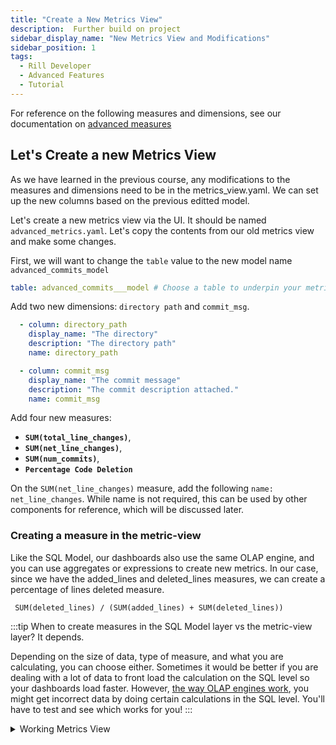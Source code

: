 ```yaml
---
title: "Create a New Metrics View"
description:  Further build on project
sidebar_display_name: "New Metrics View and Modifications"
sidebar_position: 1
tags:
  - Rill Developer
  - Advanced Features
  - Tutorial
---
```

For reference on the following measures and dimensions, see our documentation on [advanced measures](/build/metrics-view/advanced-expressions/)

## Let's Create a new Metrics View


As we have learned in the previous course, any modifications to the measures and dimensions need to be in the metrics_view.yaml. We can set up the new columns based on the previous editted model. 

Let's create a new metrics view via the UI. It should be named `advanced_metrics.yaml`. Let's copy the contents from our old metrics view and make some changes.

First, we will want to change the `table` value to the new model name `advanced_commits_model`
```yaml
table: advanced_commits___model # Choose a table to underpin your metrics
```

Add two new dimensions: `directory path` and `commit_msg`.

```yaml
  - column: directory_path
    display_name: "The directory"
    description: "The directory path"
    name: directory_path

  - column: commit_msg
    display_name: "The commit message"
    description: "The commit description attached."
    name: commit_msg
```

Add four new measures: 
- **`SUM(total_line_changes)`**,
- **`SUM(net_line_changes)`**, 
- **`SUM(num_commits)`**,
- **`Percentage Code Deletion`**

On the `SUM(net_line_changes)` measure, add the following `name: net_line_changes`. While name is not required, this can be used by other components for reference, which will be discussed later.

### Creating a measure in the metric-view
Like the SQL Model, our dashboards also use the same OLAP engine, and you can use aggregates or expressions to create new metrics. In our case, since we have the added_lines and deleted_lines measures, we can create a percentage of lines deleted measure.

```
 SUM(deleted_lines) / (SUM(added_lines) + SUM(deleted_lines))
```

:::tip
When to create measures in the SQL Model layer vs the metric-view layer?
It depends.

Depending on the size of data, type of measure, and what you are calculating, you can choose either. Sometimes it would be better if you are dealing with a lot of data to front load the calculation on the SQL level so your dashboards load faster. However, [the way OLAP engines work](/tutorials/other/avg_avg.md), you might get incorrect data by doing certain calculations in the SQL level. You'll have to test and see which works for you!
:::


<details>
  <summary>Working Metrics View</summary>
```yaml
# Metrics View YAML
# Reference documentation: https://docs.rilldata.com/reference/project-files/metrics_views

version: 1
type: metrics_view

table: advanced_commits_model # Choose a table to underpin your metrics
timeseries: author_date # Choose a timestamp column (if any) from your table

dimensions: 
- column: directory_path
  display_name: "The directory"
  description: "The directory path"
  name: directory_path

- column: filename
  display_name: "The filename"
  description: "The name of the modified filename"
  name: filename

- column: author_name
  display_name: "The Author's Name"
  description: "The name of the author of the commit"
  name: author_name

- column: commit_msg
  display_name: "The commit message"
  description: "The commit description attached."
  name: commit_msg

measures:
- expression: "SUM(total_line_changes)"
  display_name: "Total number of Lines changed"
  description: "the total number of lines changes, addition and deletion"
  name: total_line_changes

- expression: "SUM(net_line_changes)"
  display_name: "Net number of Lines changed"
  description: "the total net number of lines changes"
  name: net_line_changes

- expression: "SUM(num_commits)"
  display_name: "Number of Commits"
  description: "The total number of commits"
  name: num_commits

- requires: [total_line_changes, net_line_changes]
  expression: "(SUM(deleted_lines)/(SUM(deleted_lines)+SUM(added_lines)))"
  display_name: "Code Deletion Percent %"
  description: "The percent of code deletion"
  format_preset: percentage
```
</details>

### Create the Explore dashboard

Similarly to the Basics course, we can create an explore-dashboard on top of this metrics view by selecting `Create explore`. You're preview should look something like the below!

<img src = '/img/tutorials/rill-advanced/advanced-dashboard.png' class='rounded-gif' />
<br />

Along with the dimensions and measures, you can define `theme:`, time zones, time ranges, and [security policies](https://docs.rilldata.com/manage/security). Feel free to test by uncommenting the parameters and seeing how it changes the explore dashboard.

```yaml
# Explore YAML
# Reference documentation: https://docs.rilldata.com/reference/project-files/explores

type: explore

title: "advanced_metrics_view dashboard"
metrics_view: advanced_metrics_view

dimensions: '*'
measures: '*'

# theme: theme.yaml

#time_ranges: 
#  - PT15M // Simplified syntax to specify only the range
#  - PT1H
#  - PT6H
#  - P7D

#time_zones:
#  - America/New_York

#security:
#  access: "{{ .user.admin }} AND '{{ .user.domain }}' == 'rilldata.com'"
```
